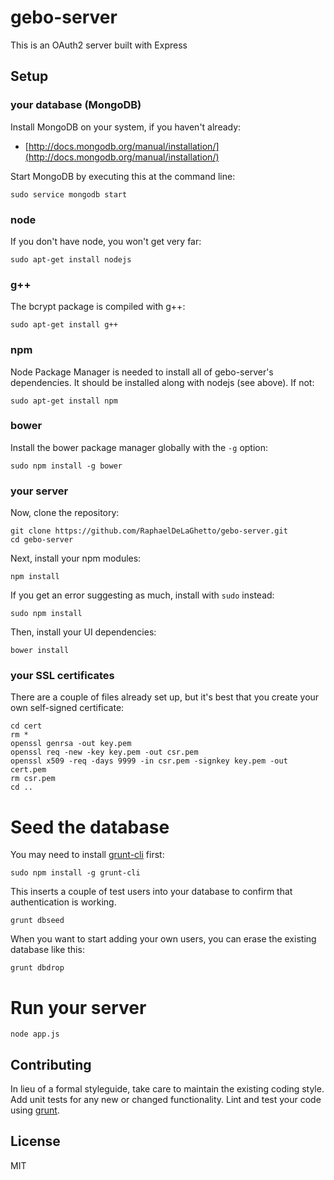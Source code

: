 gebo-server 
===========

This is an OAuth2 server built with Express

## Setup

### your database (MongoDB)

Install MongoDB on your system, if you haven't already:

* [http://docs.mongodb.org/manual/installation/](http://docs.mongodb.org/manual/installation/)

Start MongoDB by executing this at the command line:

```
sudo service mongodb start
```

### node

If you don't have node, you won't get very far:

```
sudo apt-get install nodejs
```

### g++

The bcrypt package is compiled with g++:

```
sudo apt-get install g++
```

### npm

Node Package Manager is needed to install all of gebo-server's dependencies. It should be installed along with nodejs (see above). If not:

```
sudo apt-get install npm
```

### bower

Install the bower package manager globally with the `-g` option:

```
sudo npm install -g bower
```

### your server

Now, clone the repository:

```
git clone https://github.com/RaphaelDeLaGhetto/gebo-server.git
cd gebo-server
```

Next, install your npm modules:

```
npm install
```

If you get an error suggesting as much, install with `sudo` instead:

```
sudo npm install
```

Then, install your UI dependencies:

```
bower install
```

### your SSL certificates

There are a couple of files already set up, but it's best that you create your own self-signed certificate:

```
cd cert
rm *
openssl genrsa -out key.pem
openssl req -new -key key.pem -out csr.pem
openssl x509 -req -days 9999 -in csr.pem -signkey key.pem -out cert.pem
rm csr.pem
cd ..
```

# Seed the database
You may need to install [grunt-cli](https://github.com/gruntjs/grunt-cli) first:

```
sudo npm install -g grunt-cli
```

This inserts a couple of test users into your database to confirm that authentication is working.

```
grunt dbseed
```

When you want to start adding your own users, you can erase the existing database like this:

```
grunt dbdrop
```

# Run your server

```
node app.js
```

## Contributing
In lieu of a formal styleguide, take care to maintain the existing coding style. Add unit tests for any new or changed functionality. Lint and test your code using [grunt](https://github.com/gruntjs/grunt).

## License
MIT
